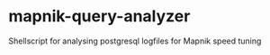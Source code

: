 mapnik-query-analyzer
=====================

Shellscript for analysing postgresql logfiles for Mapnik speed tuning
